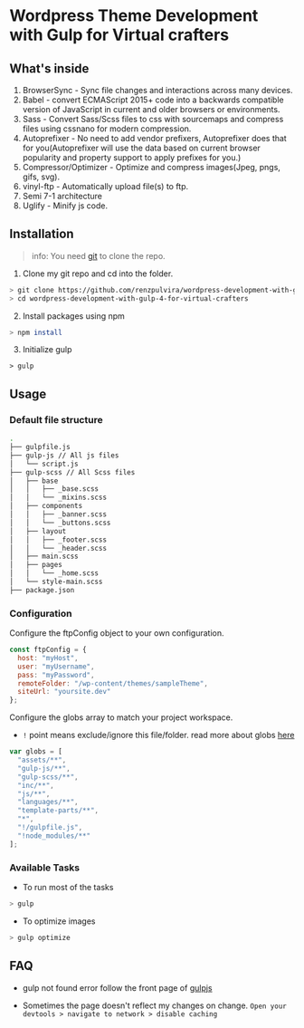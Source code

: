 # Wordpress Theme Development with Gulp for Virtual crafters

## What's inside

1. BrowserSync - Sync file changes and interactions across many devices.
2. Babel - convert ECMAScript 2015+ code into a backwards compatible version of JavaScript in current and older browsers or environments.
3. Sass - Convert Sass/Scss files to css with sourcemaps and compress files using cssnano for modern compression.
4. Autoprefixer - No need to add vendor prefixers, Autoprefixer does that for you(Autoprefixer will use the data based on current browser popularity and property support to apply prefixes for you.)
5. Compressor/Optimizer - Optimize and compress images(Jpeg, pngs, gifs, svg).
6. vinyl-ftp - Automatically upload file(s) to ftp.
7. Semi 7-1 architecture
8. Uglify - Minify js code.

## Installation

> info: You need [git](https://git-scm.com/download/win) to clone the repo.

1. Clone my git repo and cd into the folder.

```bash
> git clone https://github.com/renzpulvira/wordpress-development-with-gulp-4-for-virtual-crafters.git
> cd wordpress-development-with-gulp-4-for-virtual-crafters
```

2. Install packages using npm

```bash
> npm install
```

3. Initialize gulp

```
> gulp
```

## Usage

### Default file structure

```bash
.
├── gulpfile.js
├── gulp-js // All js files
│   └── script.js
├── gulp-scss // All Scss files
│   ├── base
│   │   ├── _base.scss
│   │   └── _mixins.scss
│   ├── components
│   │   ├── _banner.scss
│   │   └── _buttons.scss
│   ├── layout
│   │   ├── _footer.scss
│   │   └── _header.scss
│   ├── main.scss
│   ├── pages
│   │   └── _home.scss
│   └── style-main.scss
├── package.json
```

### Configuration

Configure the ftpConfig object to your own configuration.

```javascript
const ftpConfig = {
  host: "myHost",
  user: "myUsername",
  pass: "myPassword",
  remoteFolder: "/wp-content/themes/sampleTheme",
  siteUrl: "yoursite.dev"
};
```

Configure the globs array to match your project workspace.

- `!` point means exclude/ignore this file/folder. read more about globs [here](https://gulpjs.com/docs/en/getting-started/explaining-globs)

```javascript
var globs = [
  "assets/**",
  "gulp-js/**",
  "gulp-scss/**",
  "inc/**",
  "js/**",
  "languages/**",
  "template-parts/**",
  "*",
  "!/gulpfile.js",
  "!node_modules/**"
];
```

### Available Tasks

- To run most of the tasks

```bash
> gulp
```

- To optimize images

```bash
> gulp optimize
```

## FAQ

- gulp not found error
  follow the front page of [gulpjs](https://gulpjs.com/)

- Sometimes the page doesn't reflect my changes on change.
  `Open your devtools > navigate to network > disable caching`
